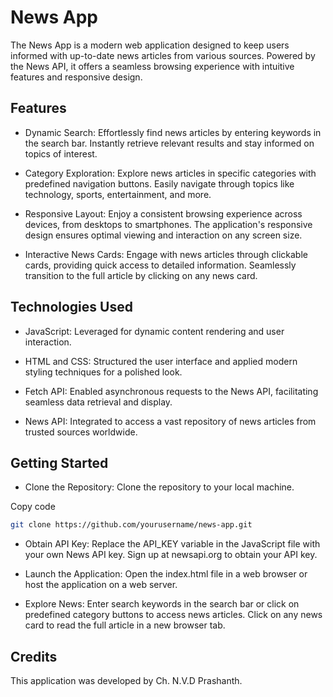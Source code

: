 # News App
The News App is a modern web application designed to keep users informed with up-to-date news articles from various sources. Powered by the News API, it offers a seamless browsing experience with intuitive features and responsive design.

## Features
- Dynamic Search: Effortlessly find news articles by entering keywords in the search bar. Instantly retrieve relevant results and stay informed on topics of interest.

- Category Exploration: Explore news articles in specific categories with predefined navigation buttons. Easily navigate through topics like technology, sports, entertainment, and more.

- Responsive Layout: Enjoy a consistent browsing experience across devices, from desktops to smartphones. The application's responsive design ensures optimal viewing and interaction on any screen size.

- Interactive News Cards: Engage with news articles through clickable cards, providing quick access to detailed information. Seamlessly transition to the full article by clicking on any news card.

## Technologies Used
- JavaScript: Leveraged for dynamic content rendering and user interaction.

- HTML and CSS: Structured the user interface and applied modern styling techniques for a polished look.

- Fetch API: Enabled asynchronous requests to the News API, facilitating seamless data retrieval and display.

- News API: Integrated to access a vast repository of news articles from trusted sources worldwide.

## Getting Started
- Clone the Repository: Clone the repository to your local machine.

Copy code
```bash
git clone https://github.com/yourusername/news-app.git
```
- Obtain API Key: Replace the API_KEY variable in the JavaScript file with your own News API key. Sign up at newsapi.org to obtain your API key.

- Launch the Application: Open the index.html file in a web browser or host the application on a web server.

- Explore News: Enter search keywords in the search bar or click on predefined category buttons to access news articles. Click on any news card to read the full article in a new browser tab.

## Credits
This application was developed by Ch. N.V.D Prashanth.
